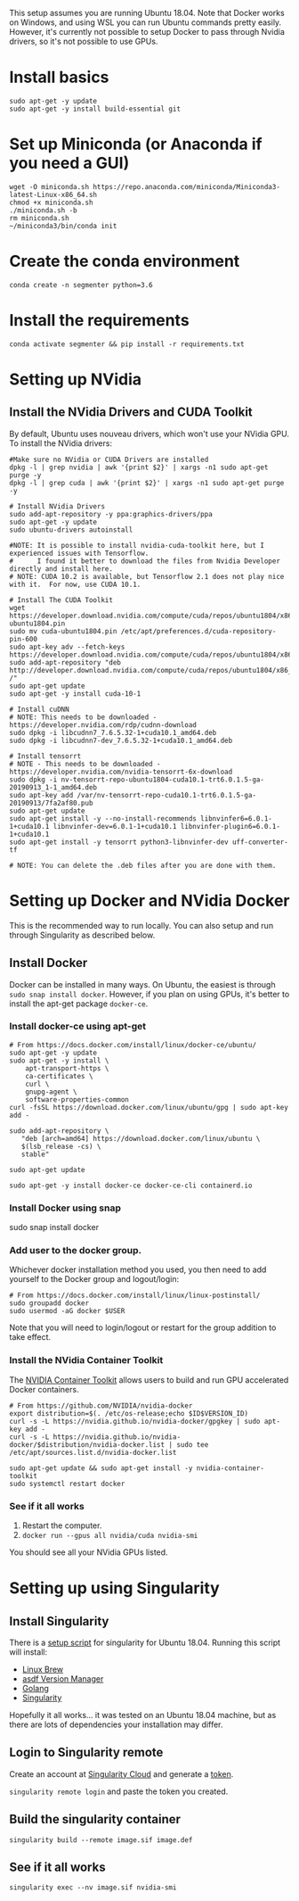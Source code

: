 This setup assumes you are running Ubuntu 18.04.  Note that Docker works on Windows, and using WSL you can run Ubuntu commands pretty easily.  However, it's currently not possible to setup Docker to pass through Nvidia drivers, so it's not possible to use GPUs.

# Install basics

```
sudo apt-get -y update
sudo apt-get -y install build-essential git
```

# Set up Miniconda (or Anaconda if you need a GUI)

```
wget -O miniconda.sh https://repo.anaconda.com/miniconda/Miniconda3-latest-Linux-x86_64.sh
chmod +x miniconda.sh
./miniconda.sh -b
rm miniconda.sh
~/miniconda3/bin/conda init
```

# Create the conda environment

`conda create -n segmenter python=3.6`

# Install the requirements

`conda activate segmenter && pip install -r requirements.txt`


# Setting up NVidia

## Install the NVidia Drivers and CUDA Toolkit

By default, Ubuntu uses nouveau drivers, which won't use your NVidia GPU.  To install the NVidia drivers:

```
#Make sure no NVidia or CUDA Drivers are installed
dpkg -l | grep nvidia | awk '{print $2}' | xargs -n1 sudo apt-get purge -y
dpkg -l | grep cuda | awk '{print $2}' | xargs -n1 sudo apt-get purge -y

# Install NVidia Drivers
sudo add-apt-repository -y ppa:graphics-drivers/ppa
sudo apt-get -y update
sudo ubuntu-drivers autoinstall

#NOTE: It is possible to install nvidia-cuda-toolkit here, but I experienced issues with Tensorflow.
#      I found it better to download the files from Nvidia Developer directly and install here.
# NOTE: CUDA 10.2 is available, but Tensorflow 2.1 does not play nice with it.  For now, use CUDA 10.1.

# Install The CUDA Toolkit
wget https://developer.download.nvidia.com/compute/cuda/repos/ubuntu1804/x86_64/cuda-ubuntu1804.pin
sudo mv cuda-ubuntu1804.pin /etc/apt/preferences.d/cuda-repository-pin-600
sudo apt-key adv --fetch-keys https://developer.download.nvidia.com/compute/cuda/repos/ubuntu1804/x86_64/7fa2af80.pub
sudo add-apt-repository "deb http://developer.download.nvidia.com/compute/cuda/repos/ubuntu1804/x86_64/ /"
sudo apt-get update
sudo apt-get -y install cuda-10-1

# Install cuDNN
# NOTE: This needs to be downloaded - https://developer.nvidia.com/rdp/cudnn-download
sudo dpkg -i libcudnn7_7.6.5.32-1+cuda10.1_amd64.deb
sudo dpkg -i libcudnn7-dev_7.6.5.32-1+cuda10.1_amd64.deb

# Install tensorrt
# NOTE - This needs to be downloaded - https://developer.nvidia.com/nvidia-tensorrt-6x-download
sudo dpkg -i nv-tensorrt-repo-ubuntu1804-cuda10.1-trt6.0.1.5-ga-20190913_1-1_amd64.deb
sudo apt-key add /var/nv-tensorrt-repo-cuda10.1-trt6.0.1.5-ga-20190913/7fa2af80.pub
sudo apt-get update
sudo apt-get install -y --no-install-recommends libnvinfer6=6.0.1-1+cuda10.1 libnvinfer-dev=6.0.1-1+cuda10.1 libnvinfer-plugin6=6.0.1-1+cuda10.1
sudo apt-get install -y tensorrt python3-libnvinfer-dev uff-converter-tf

# NOTE: You can delete the .deb files after you are done with them.
```

# Setting up Docker and NVidia Docker

This is the recommended way to run locally.  You can also setup and run through Singularity as described below.

## Install Docker

Docker can be installed in many ways.  On Ubuntu, the easiest is through `sudo snap install docker`.  However, if you plan on using GPUs, it's better to install the apt-get package `docker-ce`.

### Install docker-ce using apt-get

```
# From https://docs.docker.com/install/linux/docker-ce/ubuntu/
sudo apt-get -y update
sudo apt-get -y install \
    apt-transport-https \
    ca-certificates \
    curl \
    gnupg-agent \
    software-properties-common
curl -fsSL https://download.docker.com/linux/ubuntu/gpg | sudo apt-key add -

sudo add-apt-repository \
   "deb [arch=amd64] https://download.docker.com/linux/ubuntu \
   $(lsb_release -cs) \
   stable"

sudo apt-get update

sudo apt-get -y install docker-ce docker-ce-cli containerd.io
```

### Install Docker using snap

sudo snap install docker

### Add user to the docker group.

Whichever docker installation method you used, you then need to add yourself to the Docker group and logout/login:

```
# From https://docs.docker.com/install/linux/linux-postinstall/
sudo groupadd docker
sudo usermod -aG docker $USER
```

Note that you will need to login/logout or restart for the group addition to take effect.

### Install the NVidia Container Toolkit

The [NVIDIA Container Toolkit](https://github.com/NVIDIA/nvidia-docker) allows users to build and run GPU accelerated Docker containers.

```
# From https://github.com/NVIDIA/nvidia-docker
export distribution=$(. /etc/os-release;echo $ID$VERSION_ID)
curl -s -L https://nvidia.github.io/nvidia-docker/gpgkey | sudo apt-key add -
curl -s -L https://nvidia.github.io/nvidia-docker/$distribution/nvidia-docker.list | sudo tee /etc/apt/sources.list.d/nvidia-docker.list

sudo apt-get update && sudo apt-get install -y nvidia-container-toolkit
sudo systemctl restart docker
```

### See if it all works

1. Restart the computer.
2. `docker run --gpus all nvidia/cuda nvidia-smi`

You should see all your NVidia GPUs listed.

# Setting up using Singularity

## Install Singularity

There is a [setup script](../setup/singularity.sh) for singularity for Ubuntu 18.04.  Running this script will install:

- [Linux Brew](https://docs.brew.sh/Homebrew-on-Linux)
- [asdf Version Manager](https://asdf-vm.com/)
- [Golang](https://golang.org/)
- [Singularity](https://sylabs.io/docs/)

Hopefully it all works... it was tested on an Ubuntu 18.04 machine, but as there are lots of dependencies your installation may differ.

## Login to Singularity remote

Create an account at [Singularity Cloud](https://cloud.sylabs.io/home) and generate a [token](https://cloud.sylabs.io/auth/tokens).

`singularity remote login` and paste the token you created.


## Build the singularity container

`singularity build --remote image.sif image.def`

## See if it all works

`singularity exec --nv image.sif nvidia-smi`